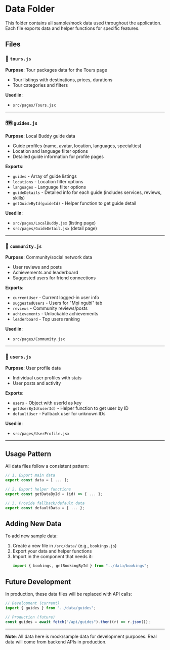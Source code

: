 # Data Folder

This folder contains all sample/mock data used throughout the application. Each file exports data and helper functions for specific features.

## Files

### 📍 `tours.js`

**Purpose**: Tour packages data for the Tours page

- Tour listings with destinations, prices, durations
- Tour categories and filters

**Used in**:

- `src/pages/Tours.jsx`

---

### 🗺️ `guides.js`

**Purpose**: Local Buddy guide data

- Guide profiles (name, avatar, location, languages, specialties)
- Location and language filter options
- Detailed guide information for profile pages

**Exports**:

- `guides` - Array of guide listings
- `locations` - Location filter options
- `languages` - Language filter options
- `guideDetails` - Detailed info for each guide (includes services, reviews, skills)
- `getGuideById(guideId)` - Helper function to get guide detail

**Used in**:

- `src/pages/LocalBuddy.jsx` (listing page)
- `src/pages/GuideDetail.jsx` (detail page)

---

### 👥 `community.js`

**Purpose**: Community/social network data

- User reviews and posts
- Achievements and leaderboard
- Suggested users for friend connections

**Exports**:

- `currentUser` - Current logged-in user info
- `suggestedUsers` - Users for "Mọi người" tab
- `reviews` - Community reviews/posts
- `achievements` - Unlockable achievements
- `leaderboard` - Top users ranking

**Used in**:

- `src/pages/Community.jsx`

---

### 👤 `users.js`

**Purpose**: User profile data

- Individual user profiles with stats
- User posts and activity

**Exports**:

- `users` - Object with userId as key
- `getUserById(userId)` - Helper function to get user by ID
- `defaultUser` - Fallback user for unknown IDs

**Used in**:

- `src/pages/UserProfile.jsx`

---

## Usage Pattern

All data files follow a consistent pattern:

```javascript
// 1. Export main data
export const data = [ ... ];

// 2. Export helper functions
export const getDataById = (id) => { ... };

// 3. Provide fallback/default data
export const defaultData = { ... };
```

## Adding New Data

To add new sample data:

1. Create a new file in `/src/data/` (e.g., `bookings.js`)
2. Export your data and helper functions
3. Import in the component that needs it:
   ```javascript
   import { bookings, getBookingById } from "../data/bookings";
   ```

## Future Development

In production, these data files will be replaced with API calls:

```javascript
// Development (current)
import { guides } from "../data/guides";

// Production (future)
const guides = await fetch("/api/guides").then((r) => r.json());
```

---

**Note**: All data here is mock/sample data for development purposes. Real data will come from backend APIs in production.
